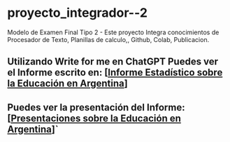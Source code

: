 # proyecto_integrador--2
Modelo de Examen Final Tipo 2 - Este proyecto Integra conocimientos de Procesador de Texto, Planillas de calculo,, Github, Colab, Publicacion.
##  Utilizando Write for me en ChatGPT Puedes ver el Informe escrito en: [[Informe Estadístico sobre la Educación en Argentina](https://chatgpt.com/share/67490d93-8be8-8003-9693-67ae5dcc2de9)]
##  Puedes ver la presentación del Informe: [[Presentaciones sobre la Educación en Argentina](https://gamma.app/docs/Analisis-del-Desempeno-Academico-y-la-Asistencia-Escolar-en-Argen-41gm7swgjkfoyha)]` 
